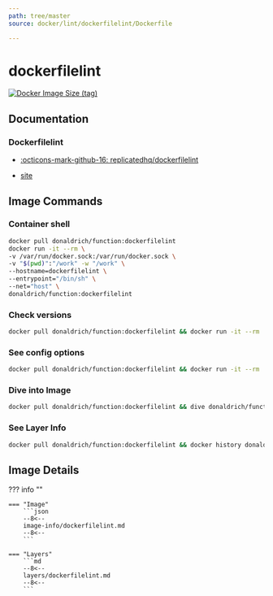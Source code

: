```yaml
---
path: tree/master
source: docker/lint/dockerfilelint/Dockerfile

---
```


# dockerfilelint

[![Docker Image Size (tag)](https://img.shields.io/docker/image-size/donaldrich/function/dockerfilelint?color=blue&label=donaldrich/function:dockerfilelint&logo=docker&style=flat-square)](https://hub.docker.com/r/donaldrich/function/dockerfilelint)

## Documentation

### Dockerfilelint

* [:octicons-mark-github-16: replicatedhq/dockerfilelint](https://github.com/replicatedhq/dockerfilelint)

* [site](https://www.fromlatest.io)

## Image Commands

### Container shell

```sh
docker pull donaldrich/function:dockerfilelint
docker run -it --rm \
-v /var/run/docker.sock:/var/run/docker.sock \
-v "$(pwd)":"/work" -w "/work" \
--hostname=dockerfilelint \
--entrypoint="/bin/sh" \
--net="host" \
donaldrich/function:dockerfilelint
```

### Check versions

```sh
docker pull donaldrich/function:dockerfilelint && docker run -it --rm  donaldrich/function:dockerfilelint validate
```

### See config options

```sh
docker pull donaldrich/function:dockerfilelint && docker run -it --rm  donaldrich/function:dockerfilelint help
```

### Dive into Image

```sh
docker pull donaldrich/function:dockerfilelint && dive donaldrich/function:dockerfilelint
```

### See Layer Info

```sh
docker pull donaldrich/function:dockerfilelint && docker history donaldrich/function:dockerfilelint
```

## Image Details

??? info ""

    === "Image"
        ```json
        --8<--
        image-info/dockerfilelint.md
        --8<--
        ```

    === "Layers"
        ```md
        --8<--
        layers/dockerfilelint.md
        --8<--
        ```
